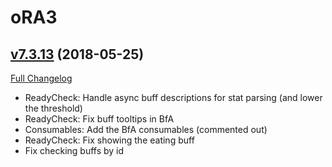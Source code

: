 # oRA3

## [v7.3.13](https://github.com/BigWigsMods/oRA3/tree/v7.3.13) (2018-05-25)
[Full Changelog](https://github.com/BigWigsMods/oRA3/compare/v7.3.12...v7.3.13)

- ReadyCheck: Handle async buff descriptions for stat parsing (and lower the threshold)  
- ReadyCheck: Fix buff tooltips in BfA  
- Consumables: Add the BfA consumables (commented out)  
- ReadyCheck: Fix showing the eating buff  
- Fix checking buffs by id  
